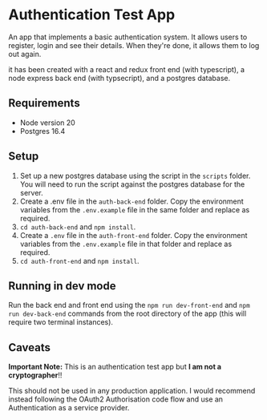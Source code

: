 # Authentication Test App

An app that implements a basic authentication system.
It allows users to register, login and see their details.
When they're done, it allows them to log out again.

it has been created with a react and redux front end (with typescript),
a node express back end (with typsecript), and a postgres database.

## Requirements

* Node version 20
* Postgres 16.4

## Setup

1. Set up a new postgres database using the script in the `scripts` folder. 
You will need to run the script against the postgres database for the server.
2. Create a .env file in the `auth-back-end` folder. Copy the environment variables
from the `.env.example` file in the same folder and replace as required.
3. `cd auth-back-end` and `npm install`.
4. Create a `.env` file in the `auth-front-end` folder. Copy the environment variables
from the `.env.example` file in that folder and replace as required.
5. `cd auth-front-end` and `npm install`.

## Running in dev mode

Run the back end and front end using the `npm run dev-front-end` and `npm run dev-back-end`
commands from the root directory of the app (this will require two terminal instances).

## Caveats

**Important Note:** This is an authentication test app but **I am not a cryptographer**!!

This should not be used in any production application.
I would recommend instead following the OAuth2 Authorisation code flow and use an
Authentication as a service provider.